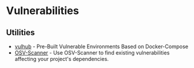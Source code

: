# Vulnerabilities

## Utilities

- [vulhub](https://github.com/vulhub/vulhub) - Pre-Built Vulnerable Environments Based on Docker-Compose
- [OSV-Scanner](https://github.com/google/osv-scanner) - Use OSV-Scanner to find existing vulnerabilities affecting your project's dependencies.